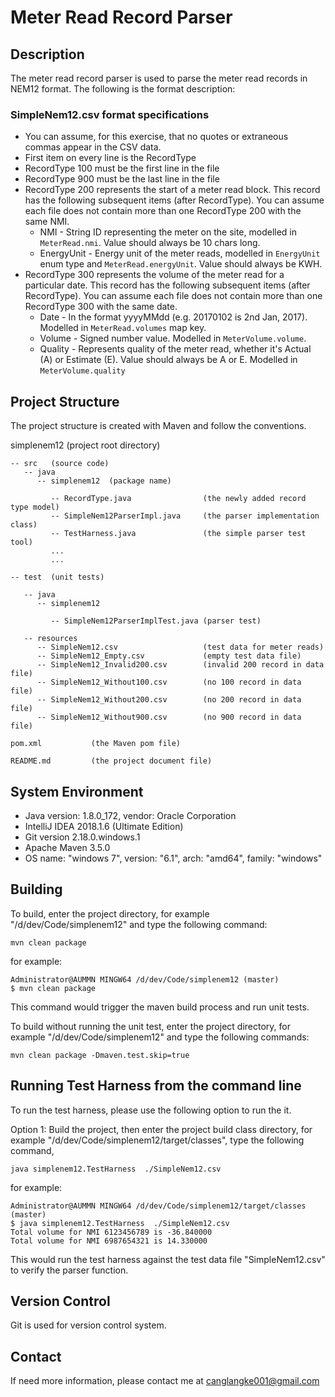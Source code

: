Meter Read Record Parser
===========================================

Description
-----------

The meter read record parser is used to parse the meter read records in NEM12 format. 
The following is the format description:

### SimpleNem12.csv format specifications
* You can assume, for this exercise, that no quotes or extraneous commas appear in the CSV data.
* First item on every line is the RecordType
* RecordType 100 must be the first line in the file
* RecordType 900 must be the last line in the file
* RecordType 200 represents the start of a meter read block.  This record has the following subsequent items (after RecordType).
You can assume each file does not contain more than one RecordType 200 with the same NMI.
  * NMI - String ID representing the meter on the site, modelled in `MeterRead.nmi`.  Value should always be 10 chars long. 
  * EnergyUnit - Energy unit of the meter reads, modelled in `EnergyUnit` enum type and `MeterRead.energyUnit`.  Value should always be KWH.
* RecordType 300 represents the volume of the meter read for a particular date.  This record has the following subsequent items (after RecordType).
You can assume each file does not contain more than one RecordType 300 with the same date.
  * Date - In the format yyyyMMdd (e.g. 20170102 is 2nd Jan, 2017).  Modelled in `MeterRead.volumes` map key.
  * Volume - Signed number value.  Modelled in `MeterVolume.volume`.
  * Quality - Represents quality of the meter read, whether it's Actual (A) or Estimate (E).  Value should always be A or E.  Modelled in `MeterVolume.quality`
      

Project Structure
-----------------------------------------------

The project structure is created with Maven and follow the conventions. 

   
simplenem12 (project root directory)

    -- src   (source code)
       -- java
          -- simplenem12  (package name)
          
             -- RecordType.java                (the newly added record type model)
             -- SimpleNem12ParserImpl.java     (the parser implementation class)
             -- TestHarness.java               (the simple parser test tool)
             ... 
             ...
             
    -- test  (unit tests)
    
       -- java
          -- simplenem12
          
             -- SimpleNem12ParserImplTest.java (parser test)
          
       -- resources
          -- SimpleNem12.csv                   (test data for meter reads)
          -- SimpleNem12_Empty.csv             (empty test data file)
          -- SimpleNem12_Invalid200.csv        (invalid 200 record in data file)
          -- SimpleNem12_Without100.csv        (no 100 record in data file)
          -- SimpleNem12_Without200.csv        (no 200 record in data file)
          -- SimpleNem12_Without900.csv        (no 900 record in data file)
          
    pom.xml           (the Maven pom file)
    
    README.md         (the project document file)
          


System Environment
-----------------------------------------------
* Java version: 1.8.0_172, vendor: Oracle Corporation
* IntelliJ IDEA 2018.1.6 (Ultimate Edition)
* Git version 2.18.0.windows.1
* Apache Maven 3.5.0
* OS name: "windows 7", version: "6.1", arch: "amd64", family: "windows"


Building
--------

To build, enter the project directory, for example "/d/dev/Code/simplenem12" and type the following command:

    mvn clean package

for example:

    Administrator@AUMMN MINGW64 /d/dev/Code/simplenem12 (master)
    $ mvn clean package

This command would trigger the maven build process and run unit tests.

To build without running the unit test, enter the project directory, 
for example "/d/dev/Code/simplenem12" and type the following commands:

    mvn clean package -Dmaven.test.skip=true


Running Test Harness from the command line
-------------------------------------------

To run the test harness, please use the following option to run the it.

Option 1:
Build the project, then enter the project build class directory, 
for example "/d/dev/Code/simplenem12/target/classes", type the following command, 

    java simplenem12.TestHarness  ./SimpleNem12.csv

for example:
    
    Administrator@AUMMN MINGW64 /d/dev/Code/simplenem12/target/classes (master)
    $ java simplenem12.TestHarness  ./SimpleNem12.csv
    Total volume for NMI 6123456789 is -36.840000
    Total volume for NMI 6987654321 is 14.330000


This would run the test harness against the test data file "SimpleNem12.csv" to verify the parser function.


Version Control
-------
Git is used for version control system.



Contact
-------
If need more information, please contact me at  canglangke001@gmail.com




